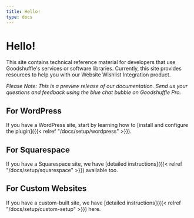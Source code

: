 ```yaml
---
title: Hello!
type: docs
---
```


# Hello!

This site contains technical reference material for developers that use Goodshuffle's services or software libraries. Currently, this site provides resources to help you with our Website Wishlist Integration product.

_Please Note: This is a preview release of our documentation. Send us your questions and feedback using the blue chat bubble on Goodshuffle Pro._

## For WordPress

If you have a WordPress site, start by learning how to [install and configure the plugin]({{< relref "/docs/setup/wordpress" >}}).

## For Squarespace

If you have a Squarespace site, we have [detailed instructions]({{< relref "/docs/setup/squarespace" >}}) available too.

## For Custom Websites

If you have a custom-built site, we have [detailed instructions]({{< relref "/docs/setup/custom-setup" >}}) here.

